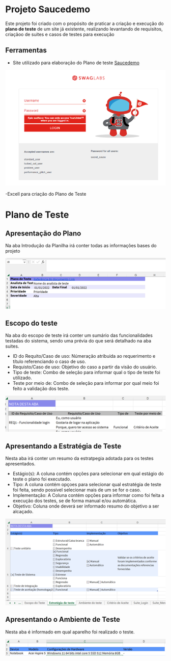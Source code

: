 # Projeto Saucedemo

Este projeto foi criado com o propósito de praticar a criação e execução do **plano de teste** de um site já existente, realizando levantando de requisitos, criaçãoo de suites e casos de testes para execução

## Ferramentas


- Site utilizado para elaboração do Plano de teste [Saucedemo](https://www.saucedemo.com/)

![Home Site Saucedemo](../img/Site_saucedemo.png)

-Excell para criação do Plano de Teste

# Plano de Teste

## Apresentação do Plano

Na aba Introdução da Planilha irá conter todas as informações bases do projeto

![Plano de teste](img/dados_plano.png)

## Escopo do teste

Na aba do escopo de teste irá conter um sumário das funcionalidades testadas do sistema, sendo uma prévia do que será detalhado na aba suites.

- ID do Requito/Caso de uso: Númeração atribuida ao requerimento e título referenciando o caso de uso.
- Requisto/Caso de uso: Objetivo do caso a partir da visão do usuário.
- Tipo de teste: Combo de seleção para informar qual o tipo de teste foi utilizado.
- Teste por meio de: Combo de seleção para informar por qual meio foi feito a validação dos teste.

![Escopo de teste](img/escopo_teste.png)


## Apresentando a Estratégia de Teste

Nesta aba irá conter um resumo da estratpegia adotada para os testes apresentados.

- Estágio(s): A coluna contém opções para selecionar em qual estágio do teste o plano foi executado.
- Tipo: A coluna contém opçoes para selecionar qual estratégia de teste foi feita, sendo possível selecionar mais de um se for o caso.
- Implementação: A Coluna contém opções para informar como foi feita a execução dos testes, se de forma manual e/ou automática.
- Objetivo: Coluna onde deverá ser informado resumo do objetivo a ser alcaçado.

![Estratégia de teste](img/estrategia_teste.png)

## Apresentando o Ambiente de Teste

Nesta aba é informado em qual aparelho foi realizado o teste.

![Ambiente de teste](img\ambiente_teste.png)




